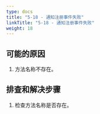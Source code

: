 ```yaml
---
type: docs
title: "5-18 - 通知注册事件失败"
linkTitle: "5-18 - 通知注册事件失败"
weight: 18
---
```


## 可能的原因

1. 方法名称不存在。

## 排查和解决步骤

1. 检查方法名称是否存在。

<p style="margin-top: 3rem;"> </p>
